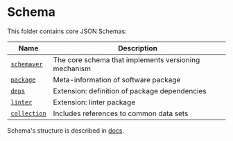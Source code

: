 # Schema

This folder contains core JSON Schemas:

| Name                            | Description                                          |
|---------------------------------|------------------------------------------------------|
| [`schemaver`](semver.json)      | The core schema that implements versioning mechanism |
| [`package`](package.json)       | Meta-information of software package                 |
| [`deps`](deps.json)             | Extension: definition of package dependencies        |
| [`linter`](linter.json)         | Extension: linter package                            |
| [`collection`](collection.json) | Includes references to common data sets              |

Schema's structure is described in [docs](../../docs/).
